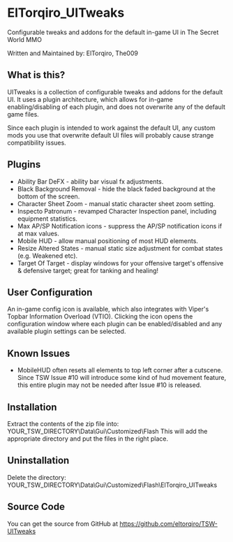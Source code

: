 ElTorqiro_UITweaks
==================
Configurable tweaks and addons for the default in-game UI in The Secret World MMO
   
Written and Maintained by: ElTorqiro, The009
   
   
What is this?
-------------
UITweaks is a collection of configurable tweaks and addons for the default UI. It uses a plugin architecture, which allows for in-game enabling/disabling of each plugin, and does not overwrite any of the default game files.

Since each plugin is intended to work against the default UI, any custom mods you use that overwrite default UI files will probably cause strange compatibility issues.
   
   
Plugins
-------
 * Ability Bar DeFX - ability bar visual fx adjustments.
 * Black Background Removal - hide the black faded background at the bottom of the screen.
 * Character Sheet Zoom - manual static character sheet zoom setting.
 * Inspecto Patronum - revamped Character Inspection panel, including equipment statistics.
 * Max AP/SP Notification icons - suppress the AP/SP notification icons if at max values.
 * Mobile HUD - allow manual positioning of most HUD elements.
 * Resize Altered States - manual static size adjustment for combat states (e.g. Weakened etc).
 * Target Of Target - display windows for your offensive target's offensive & defensive target; great for tanking and healing! 
   
   
User Configuration
------------------
An in-game config icon is available, which also integrates with Viper's Topbar Information Overload (VTIO).  Clicking the icon opens the configuration window where each plugin can be enabled/disabled and any available plugin settings can be selected.
   
   
Known Issues
------------
 * MobileHUD often resets all elements to top left corner after a cutscene.  Since TSW Issue #10 will introduce some kind of hud movement feature, this entire plugin may not be needed after Issue #10 is released.
   
   
Installation
------------
Extract the contents of the zip file into: YOUR_TSW_DIRECTORY\Data\Gui\Customized\Flash
This will add the appropriate directory and put the files in the right place.

Uninstallation
--------------
Delete the directory: YOUR_TSW_DIRECTORY\Data\Gui\Customized\Flash\ElTorqiro_UITweaks
   
   
Source Code
-----------
You can get the source from GitHub at https://github.com/eltorqiro/TSW-UITweaks
   
   